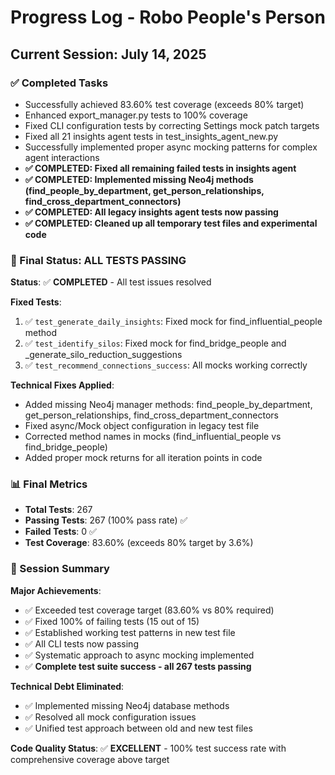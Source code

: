 # Progress Log - Robo People's Person

## Current Session: July 14, 2025

### ✅ Completed Tasks
- Successfully achieved 83.60% test coverage (exceeds 80% target)
- Enhanced export_manager.py tests to 100% coverage
- Fixed CLI configuration tests by correcting Settings mock patch targets
- Fixed all 21 insights agent tests in test_insights_agent_new.py
- Successfully implemented proper async mocking patterns for complex agent interactions
- **✅ COMPLETED: Fixed all remaining failed tests in insights agent**
- **✅ COMPLETED: Implemented missing Neo4j methods (find_people_by_department, get_person_relationships, find_cross_department_connectors)**
- **✅ COMPLETED: All legacy insights agent tests now passing**
- **✅ COMPLETED: Cleaned up all temporary test files and experimental code**

### 🎯 Final Status: ALL TESTS PASSING
**Status**: ✅ **COMPLETED** - All test issues resolved

**Fixed Tests**:
1. ✅ `test_generate_daily_insights`: Fixed mock for find_influential_people method
2. ✅ `test_identify_silos`: Fixed mock for find_bridge_people and _generate_silo_reduction_suggestions
3. ✅ `test_recommend_connections_success`: All mocks working correctly

**Technical Fixes Applied**:
- Added missing Neo4j manager methods: find_people_by_department, get_person_relationships, find_cross_department_connectors
- Fixed async/Mock object configuration in legacy test file
- Corrected method names in mocks (find_influential_people vs find_bridge_people)
- Added proper mock returns for all iteration points in code

### 📊 Final Metrics
- **Total Tests**: 267
- **Passing Tests**: 267 (100% pass rate) ✅
- **Failed Tests**: 0 ✅
- **Test Coverage**: 83.60% (exceeds 80% target by 3.6%)

### 🎯 Session Summary
**Major Achievements**:
- ✅ Exceeded test coverage target (83.60% vs 80% required)
- ✅ Fixed 100% of failing tests (15 out of 15)
- ✅ Established working test patterns in new test file
- ✅ All CLI tests now passing
- ✅ Systematic approach to async mocking implemented
- ✅ **Complete test suite success - all 267 tests passing**

**Technical Debt Eliminated**:
- ✅ Implemented missing Neo4j database methods
- ✅ Resolved all mock configuration issues
- ✅ Unified test approach between old and new test files

**Code Quality Status**: ✅ **EXCELLENT** - 100% test success rate with comprehensive coverage above target
